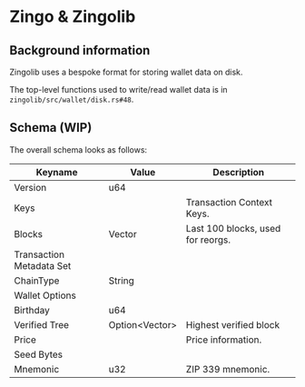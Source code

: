 # Zingo & Zingolib

## Background information

Zingolib uses a bespoke format for storing wallet data on disk.

The top-level functions used to write/read wallet data is in `zingolib/src/wallet/disk.rs#48`.

## Schema (WIP)

The overall schema looks as follows:

| Keyname                             | Value              | Description                       |
| ----------------------------------- | ------------------ | --------------------------------- |
| Version                             | u64                |                                   |
| Keys                                |                    | Transaction Context Keys.         |
| Blocks                              | Vector<BlockData>  | Last 100 blocks, used for reorgs. |
| Transaction Metadata Set            |                    |                                   |
| ChainType                           | String             |                                   |
| Wallet Options                      |                    |                                   |
| <span id="birthday">Birthday</span> | u64                |                                   |
| Verified Tree                       | Option<Vector<u8>> | Highest verified block            |
| Price                               |                    | Price information.                |
| Seed Bytes                          |                    |                                   |
| Mnemonic                            | u32                | ZIP 339 mnemonic.                 |
